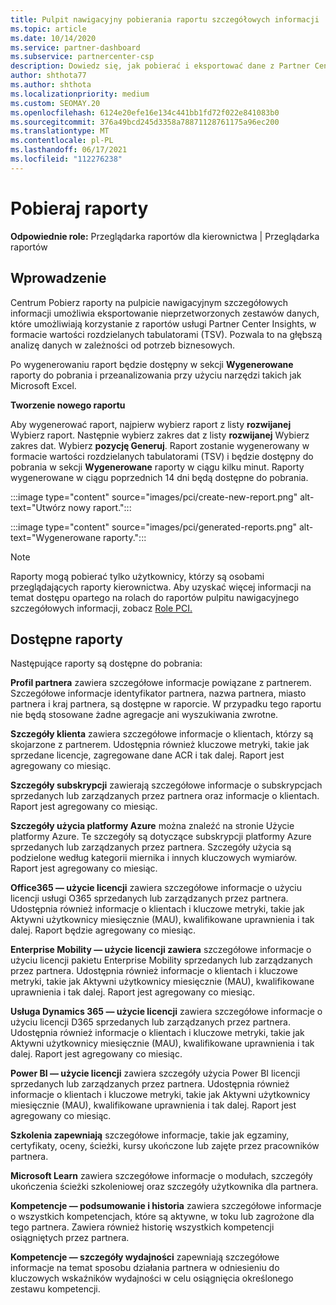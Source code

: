 ```yaml
---
title: Pulpit nawigacyjny pobierania raportu szczegółowych informacji
ms.topic: article
ms.date: 10/14/2020
ms.service: partner-dashboard
ms.subservice: partnercenter-csp
description: Dowiedz się, jak pobierać i eksportować dane z Partner Center pulpitu nawigacyjnego raportowania oraz z raportów Partner Center Insights.
author: shthota77
ms.author: shthota
ms.localizationpriority: medium
ms.custom: SEOMAY.20
ms.openlocfilehash: 6124e20efe16e134c441bb1fd72f022e841083b0
ms.sourcegitcommit: 376a49bcd245d3358a78871128761175a96ec200
ms.translationtype: MT
ms.contentlocale: pl-PL
ms.lasthandoff: 06/17/2021
ms.locfileid: "112276238"
---
```

# <a name="download-reports"></a>Pobieraj raporty

**Odpowiednie role:** Przeglądarka raportów dla kierownictwa | Przeglądarka raportów

## <a name="introduction"></a>Wprowadzenie

Centrum Pobierz raporty na pulpicie nawigacyjnym szczegółowych informacji umożliwia eksportowanie nieprzetworzonych zestawów danych, które umożliwiają korzystanie z raportów usługi Partner Center Insights, w formacie wartości rozdzielanych tabulatorami (TSV). Pozwala to na głębszą analizę danych w zależności od potrzeb biznesowych.

Po wygenerowaniu raport będzie dostępny w sekcji **Wygenerowane** raporty do pobrania i przeanalizowania przy użyciu narzędzi takich jak Microsoft Excel.

**Tworzenie nowego raportu**

Aby wygenerować raport, najpierw wybierz raport z listy **rozwijanej** Wybierz raport. Następnie wybierz zakres dat z listy **rozwijanej** Wybierz zakres dat. Wybierz **pozycję Generuj**. Raport zostanie wygenerowany w formacie wartości rozdzielanych tabulatorami (TSV) i będzie dostępny do pobrania w sekcji **Wygenerowane** raporty w ciągu kilku minut. Raporty wygenerowane w ciągu poprzednich 14 dni będą dostępne do pobrania.

:::image type="content" source="images/pci/create-new-report.png" alt-text="Utwórz nowy raport.":::

:::image type="content" source="images/pci/generated-reports.png" alt-text="Wygenerowane raporty.":::

>[!NOTE] 
>Raporty mogą pobierać tylko użytkownicy, którzy są osobami przeglądających raporty kierownictwa. Aby uzyskać więcej informacji na temat dostępu opartego na rolach do raportów pulpitu nawigacyjnego szczegółowych informacji, zobacz [Role PCI.](pci-roles.md) 

## <a name="available-reports"></a>Dostępne raporty

Następujące raporty są dostępne do pobrania:

**Profil partnera** zawiera szczegółowe informacje powiązane z partnerem. Szczegółowe informacje identyfikator partnera, nazwa partnera, miasto partnera i kraj partnera, są dostępne w raporcie. W przypadku tego raportu nie będą stosowane żadne agregacje ani wyszukiwania zwrotne.

**Szczegóły klienta** zawiera szczegółowe informacje o klientach, którzy są skojarzone z partnerem. Udostępnia również kluczowe metryki, takie jak sprzedane licencje, zagregowane dane ACR i tak dalej. Raport jest agregowany co miesiąc.

**Szczegóły subskrypcji** zawierają szczegółowe informacje o subskrypcjach sprzedanych lub zarządzanych przez partnera oraz informacje o klientach. Raport jest agregowany co miesiąc.

**Szczegóły użycia platformy Azure** można znaleźć na stronie Użycie platformy Azure. Te szczegóły są dotyczące subskrypcji platformy Azure sprzedanych lub zarządzanych przez partnera. Szczegóły użycia są podzielone według kategorii miernika i innych kluczowych wymiarów. Raport jest agregowany co miesiąc.

**Office365 — użycie licencji** zawiera szczegółowe informacje o użyciu licencji usługi O365 sprzedanych lub zarządzanych przez partnera. Udostępnia również informacje o klientach i kluczowe metryki, takie jak Aktywni użytkownicy miesięcznie (MAU), kwalifikowane uprawnienia i tak dalej. Raport będzie agregowany co miesiąc.

**Enterprise Mobility — użycie licencji zawiera**  szczegółowe informacje o użyciu licencji pakietu Enterprise Mobility sprzedanych lub zarządzanych przez partnera. Udostępnia również informacje o klientach i kluczowe metryki, takie jak Aktywni użytkownicy miesięcznie (MAU), kwalifikowane uprawnienia i tak dalej. Raport jest agregowany co miesiąc.

**Usługa Dynamics 365 — użycie licencji** zawiera szczegółowe informacje o użyciu licencji D365 sprzedanych lub zarządzanych przez partnera. Udostępnia również informacje o klientach i kluczowe metryki, takie jak Aktywni użytkownicy miesięcznie (MAU), kwalifikowane uprawnienia i tak dalej. Raport jest agregowany co miesiąc.

**Power BI — użycie licencji** zawiera szczegóły użycia Power BI licencji sprzedanych lub zarządzanych przez partnera. Udostępnia również informacje o klientach i kluczowe metryki, takie jak Aktywni użytkownicy miesięcznie (MAU), kwalifikowane uprawnienia i tak dalej. Raport jest agregowany co miesiąc.

**Szkolenia zapewniają** szczegółowe informacje, takie jak egzaminy, certyfikaty, oceny, ścieżki, kursy ukończone lub zajęte przez pracowników partnera.

**Microsoft Learn** zawiera szczegółowe informacje o modułach, szczegóły ukończenia ścieżki szkoleniowej oraz szczegóły użytkownika dla partnera.

**Kompetencje — podsumowanie i historia** zawiera szczegółowe informacje o wszystkich kompetencjach, które są aktywne, w toku lub zagrożone dla tego partnera. Zawiera również historię wszystkich kompetencji osiągniętych przez partnera.

**Kompetencje — szczegóły wydajności** zapewniają szczegółowe informacje na temat sposobu działania partnera w odniesieniu do kluczowych wskaźników wydajności w celu osiągnięcia określonego zestawu kompetencji.


